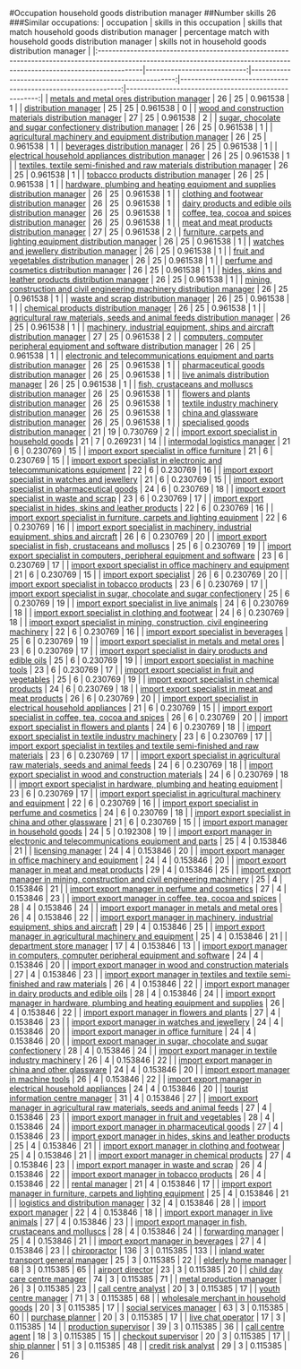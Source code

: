 #Occupation household goods distribution manager
##Number skills 26
###Similar occupations:
| occupation                                                                                                                                                              |   skills in this occupation |   skills that match household goods distribution manager |   percentage match with household goods distribution manager |   skills not in household goods distribution manager |
|:------------------------------------------------------------------------------------------------------------------------------------------------------------------------|----------------------------:|---------------------------------------------------------:|-------------------------------------------------------------:|-----------------------------------------------------:|
| [metals and metal ores distribution manager](metals_and_metal_ores_distribution_manager.md)                                                                             |                          26 |                                                       25 |                                                     0.961538 |                                                    1 |
| [distribution manager](distribution_manager.md)                                                                                                                         |                          25 |                                                       25 |                                                     0.961538 |                                                    0 |
| [wood and construction materials distribution manager](wood_and_construction_materials_distribution_manager.md)                                                         |                          27 |                                                       25 |                                                     0.961538 |                                                    2 |
| [sugar, chocolate and sugar confectionery distribution manager](sugar,_chocolate_and_sugar_confectionery_distribution_manager.md)                                       |                          26 |                                                       25 |                                                     0.961538 |                                                    1 |
| [agricultural machinery and equipment distribution manager](agricultural_machinery_and_equipment_distribution_manager.md)                                               |                          26 |                                                       25 |                                                     0.961538 |                                                    1 |
| [beverages distribution manager](beverages_distribution_manager.md)                                                                                                     |                          26 |                                                       25 |                                                     0.961538 |                                                    1 |
| [electrical household appliances distribution manager](electrical_household_appliances_distribution_manager.md)                                                         |                          26 |                                                       25 |                                                     0.961538 |                                                    1 |
| [textiles, textile semi-finished and raw materials distribution manager](textiles,_textile_semi-finished_and_raw_materials_distribution_manager.md)                     |                          26 |                                                       25 |                                                     0.961538 |                                                    1 |
| [tobacco products distribution manager](tobacco_products_distribution_manager.md)                                                                                       |                          26 |                                                       25 |                                                     0.961538 |                                                    1 |
| [hardware, plumbing and heating equipment and supplies distribution manager](hardware,_plumbing_and_heating_equipment_and_supplies_distribution_manager.md)             |                          26 |                                                       25 |                                                     0.961538 |                                                    1 |
| [clothing and footwear distribution manager](clothing_and_footwear_distribution_manager.md)                                                                             |                          26 |                                                       25 |                                                     0.961538 |                                                    1 |
| [dairy products and edible oils distribution manager](dairy_products_and_edible_oils_distribution_manager.md)                                                           |                          26 |                                                       25 |                                                     0.961538 |                                                    1 |
| [coffee, tea, cocoa and spices distribution manager](coffee,_tea,_cocoa_and_spices_distribution_manager.md)                                                             |                          26 |                                                       25 |                                                     0.961538 |                                                    1 |
| [meat and meat products distribution manager](meat_and_meat_products_distribution_manager.md)                                                                           |                          27 |                                                       25 |                                                     0.961538 |                                                    2 |
| [furniture, carpets and lighting equipment distribution manager](furniture,_carpets_and_lighting_equipment_distribution_manager.md)                                     |                          26 |                                                       25 |                                                     0.961538 |                                                    1 |
| [watches and jewellery distribution manager](watches_and_jewellery_distribution_manager.md)                                                                             |                          26 |                                                       25 |                                                     0.961538 |                                                    1 |
| [fruit and vegetables distribution manager](fruit_and_vegetables_distribution_manager.md)                                                                               |                          26 |                                                       25 |                                                     0.961538 |                                                    1 |
| [perfume and cosmetics distribution manager](perfume_and_cosmetics_distribution_manager.md)                                                                             |                          26 |                                                       25 |                                                     0.961538 |                                                    1 |
| [hides, skins and leather products distribution manager](hides,_skins_and_leather_products_distribution_manager.md)                                                     |                          26 |                                                       25 |                                                     0.961538 |                                                    1 |
| [mining, construction and civil engineering machinery distribution manager](mining,_construction_and_civil_engineering_machinery_distribution_manager.md)               |                          26 |                                                       25 |                                                     0.961538 |                                                    1 |
| [waste and scrap distribution manager](waste_and_scrap_distribution_manager.md)                                                                                         |                          26 |                                                       25 |                                                     0.961538 |                                                    1 |
| [chemical products distribution manager](chemical_products_distribution_manager.md)                                                                                     |                          26 |                                                       25 |                                                     0.961538 |                                                    1 |
| [agricultural raw materials, seeds and animal feeds distribution manager](agricultural_raw_materials,_seeds_and_animal_feeds_distribution_manager.md)                   |                          26 |                                                       25 |                                                     0.961538 |                                                    1 |
| [machinery, industrial equipment, ships and aircraft distribution manager](machinery,_industrial_equipment,_ships_and_aircraft_distribution_manager.md)                 |                          27 |                                                       25 |                                                     0.961538 |                                                    2 |
| [computers, computer peripheral equipment and software distribution manager](computers,_computer_peripheral_equipment_and_software_distribution_manager.md)             |                          26 |                                                       25 |                                                     0.961538 |                                                    1 |
| [electronic and telecommunications equipment and parts distribution manager](electronic_and_telecommunications_equipment_and_parts_distribution_manager.md)             |                          26 |                                                       25 |                                                     0.961538 |                                                    1 |
| [pharmaceutical goods distribution manager](pharmaceutical_goods_distribution_manager.md)                                                                               |                          26 |                                                       25 |                                                     0.961538 |                                                    1 |
| [live animals distribution manager](live_animals_distribution_manager.md)                                                                                               |                          26 |                                                       25 |                                                     0.961538 |                                                    1 |
| [fish, crustaceans and molluscs distribution manager](fish,_crustaceans_and_molluscs_distribution_manager.md)                                                           |                          26 |                                                       25 |                                                     0.961538 |                                                    1 |
| [flowers and plants distribution manager](flowers_and_plants_distribution_manager.md)                                                                                   |                          26 |                                                       25 |                                                     0.961538 |                                                    1 |
| [textile industry machinery distribution manager](textile_industry_machinery_distribution_manager.md)                                                                   |                          26 |                                                       25 |                                                     0.961538 |                                                    1 |
| [china and glassware distribution manager](china_and_glassware_distribution_manager.md)                                                                                 |                          26 |                                                       25 |                                                     0.961538 |                                                    1 |
| [specialised goods distribution manager](specialised_goods_distribution_manager.md)                                                                                     |                          21 |                                                       19 |                                                     0.730769 |                                                    2 |
| [import export specialist in household goods](import_export_specialist_in_household_goods.md)                                                                           |                          21 |                                                        7 |                                                     0.269231 |                                                   14 |
| [intermodal logistics manager](intermodal_logistics_manager.md)                                                                                                         |                          21 |                                                        6 |                                                     0.230769 |                                                   15 |
| [import export specialist in office furniture](import_export_specialist_in_office_furniture.md)                                                                         |                          21 |                                                        6 |                                                     0.230769 |                                                   15 |
| [import export specialist in electronic and telecommunications equipment](import_export_specialist_in_electronic_and_telecommunications_equipment.md)                   |                          22 |                                                        6 |                                                     0.230769 |                                                   16 |
| [import export specialist in watches and jewellery](import_export_specialist_in_watches_and_jewellery.md)                                                               |                          21 |                                                        6 |                                                     0.230769 |                                                   15 |
| [import export specialist in pharmaceutical goods](import_export_specialist_in_pharmaceutical_goods.md)                                                                 |                          24 |                                                        6 |                                                     0.230769 |                                                   18 |
| [import export specialist in waste and scrap](import_export_specialist_in_waste_and_scrap.md)                                                                           |                          23 |                                                        6 |                                                     0.230769 |                                                   17 |
| [import export specialist in hides, skins and leather products](import_export_specialist_in_hides,_skins_and_leather_products.md)                                       |                          22 |                                                        6 |                                                     0.230769 |                                                   16 |
| [import export specialist in furniture, carpets and lighting equipment](import_export_specialist_in_furniture,_carpets_and_lighting_equipment.md)                       |                          22 |                                                        6 |                                                     0.230769 |                                                   16 |
| [import export specialist in machinery, industrial equipment, ships and aircraft](import_export_specialist_in_machinery,_industrial_equipment,_ships_and_aircraft.md)   |                          26 |                                                        6 |                                                     0.230769 |                                                   20 |
| [import export specialist in  fish, crustaceans and molluscs](import_export_specialist_in__fish,_crustaceans_and_molluscs.md)                                           |                          25 |                                                        6 |                                                     0.230769 |                                                   19 |
| [import export specialist in computers, peripheral equipment and software](import_export_specialist_in_computers,_peripheral_equipment_and_software.md)                 |                          23 |                                                        6 |                                                     0.230769 |                                                   17 |
| [import export specialist in office machinery and equipment](import_export_specialist_in_office_machinery_and_equipment.md)                                             |                          21 |                                                        6 |                                                     0.230769 |                                                   15 |
| [import export specialist](import_export_specialist.md)                                                                                                                 |                          26 |                                                        6 |                                                     0.230769 |                                                   20 |
| [import export specialist in tobacco products](import_export_specialist_in_tobacco_products.md)                                                                         |                          23 |                                                        6 |                                                     0.230769 |                                                   17 |
| [import export specialist in sugar, chocolate and sugar confectionery](import_export_specialist_in_sugar,_chocolate_and_sugar_confectionery.md)                         |                          25 |                                                        6 |                                                     0.230769 |                                                   19 |
| [import export specialist in live animals](import_export_specialist_in_live_animals.md)                                                                                 |                          24 |                                                        6 |                                                     0.230769 |                                                   18 |
| [import export specialist in clothing and footwear](import_export_specialist_in_clothing_and_footwear.md)                                                               |                          24 |                                                        6 |                                                     0.230769 |                                                   18 |
| [import export specialist in mining, construction, civil engineering machinery](import_export_specialist_in_mining,_construction,_civil_engineering_machinery.md)       |                          22 |                                                        6 |                                                     0.230769 |                                                   16 |
| [import export specialist in beverages](import_export_specialist_in_beverages.md)                                                                                       |                          25 |                                                        6 |                                                     0.230769 |                                                   19 |
| [import export specialist in metals and metal ores](import_export_specialist_in_metals_and_metal_ores.md)                                                               |                          23 |                                                        6 |                                                     0.230769 |                                                   17 |
| [import export specialist in dairy products and edible oils](import_export_specialist_in_dairy_products_and_edible_oils.md)                                             |                          25 |                                                        6 |                                                     0.230769 |                                                   19 |
| [import export specialist in machine tools](import_export_specialist_in_machine_tools.md)                                                                               |                          23 |                                                        6 |                                                     0.230769 |                                                   17 |
| [import export specialist in fruit and vegetables](import_export_specialist_in_fruit_and_vegetables.md)                                                                 |                          25 |                                                        6 |                                                     0.230769 |                                                   19 |
| [import export specialist in chemical products](import_export_specialist_in_chemical_products.md)                                                                       |                          24 |                                                        6 |                                                     0.230769 |                                                   18 |
| [import export specialist in meat and meat products](import_export_specialist_in_meat_and_meat_products.md)                                                             |                          26 |                                                        6 |                                                     0.230769 |                                                   20 |
| [import export specialist in electrical household appliances](import_export_specialist_in_electrical_household_appliances.md)                                           |                          21 |                                                        6 |                                                     0.230769 |                                                   15 |
| [import export specialist in coffee, tea, cocoa and spices](import_export_specialist_in_coffee,_tea,_cocoa_and_spices.md)                                               |                          26 |                                                        6 |                                                     0.230769 |                                                   20 |
| [import export specialist in flowers and plants](import_export_specialist_in_flowers_and_plants.md)                                                                     |                          24 |                                                        6 |                                                     0.230769 |                                                   18 |
| [import export specialist in textile industry machinery](import_export_specialist_in_textile_industry_machinery.md)                                                     |                          23 |                                                        6 |                                                     0.230769 |                                                   17 |
| [import export specialist in textiles and textile semi-finished and raw materials](import_export_specialist_in_textiles_and_textile_semi-finished_and_raw_materials.md) |                          23 |                                                        6 |                                                     0.230769 |                                                   17 |
| [import export specialist in agricultural raw materials, seeds and animal feeds](import_export_specialist_in_agricultural_raw_materials,_seeds_and_animal_feeds.md)     |                          24 |                                                        6 |                                                     0.230769 |                                                   18 |
| [import export specialist in wood and construction materials](import_export_specialist_in_wood_and_construction_materials.md)                                           |                          24 |                                                        6 |                                                     0.230769 |                                                   18 |
| [import export specialist in hardware, plumbing and heating equipment](import_export_specialist_in_hardware,_plumbing_and_heating_equipment.md)                         |                          23 |                                                        6 |                                                     0.230769 |                                                   17 |
| [import export specialist in agricultural machinery and equipment](import_export_specialist_in_agricultural_machinery_and_equipment.md)                                 |                          22 |                                                        6 |                                                     0.230769 |                                                   16 |
| [import export specialist in perfume and cosmetics](import_export_specialist_in_perfume_and_cosmetics.md)                                                               |                          24 |                                                        6 |                                                     0.230769 |                                                   18 |
| [import export specialist in china and other glassware](import_export_specialist_in_china_and_other_glassware.md)                                                       |                          21 |                                                        6 |                                                     0.230769 |                                                   15 |
| [import export manager in household goods](import_export_manager_in_household_goods.md)                                                                                 |                          24 |                                                        5 |                                                     0.192308 |                                                   19 |
| [import export manager in electronic and telecommunications equipment and parts](import_export_manager_in_electronic_and_telecommunications_equipment_and_parts.md)     |                          25 |                                                        4 |                                                     0.153846 |                                                   21 |
| [licensing manager](licensing_manager.md)                                                                                                                               |                          24 |                                                        4 |                                                     0.153846 |                                                   20 |
| [import export manager in office machinery and equipment](import_export_manager_in_office_machinery_and_equipment.md)                                                   |                          24 |                                                        4 |                                                     0.153846 |                                                   20 |
| [import export manager in meat and meat products](import_export_manager_in_meat_and_meat_products.md)                                                                   |                          29 |                                                        4 |                                                     0.153846 |                                                   25 |
| [import export manager in mining, construction and civil engineering machinery](import_export_manager_in_mining,_construction_and_civil_engineering_machinery.md)       |                          25 |                                                        4 |                                                     0.153846 |                                                   21 |
| [import export manager in perfume and cosmetics](import_export_manager_in_perfume_and_cosmetics.md)                                                                     |                          27 |                                                        4 |                                                     0.153846 |                                                   23 |
| [import export manager in coffee, tea, cocoa and spices](import_export_manager_in_coffee,_tea,_cocoa_and_spices.md)                                                     |                          28 |                                                        4 |                                                     0.153846 |                                                   24 |
| [import export manager in metals and metal ores](import_export_manager_in_metals_and_metal_ores.md)                                                                     |                          26 |                                                        4 |                                                     0.153846 |                                                   22 |
| [import export manager in machinery, industrial equipment, ships and aircraft](import_export_manager_in_machinery,_industrial_equipment,_ships_and_aircraft.md)         |                          29 |                                                        4 |                                                     0.153846 |                                                   25 |
| [import export manager in agricultural machinery and equipment](import_export_manager_in_agricultural_machinery_and_equipment.md)                                       |                          25 |                                                        4 |                                                     0.153846 |                                                   21 |
| [department store manager](department_store_manager.md)                                                                                                                 |                          17 |                                                        4 |                                                     0.153846 |                                                   13 |
| [import export manager in computers, computer peripheral equipment and software](import_export_manager_in_computers,_computer_peripheral_equipment_and_software.md)     |                          24 |                                                        4 |                                                     0.153846 |                                                   20 |
| [import export manager in wood and construction materials](import_export_manager_in_wood_and_construction_materials.md)                                                 |                          27 |                                                        4 |                                                     0.153846 |                                                   23 |
| [import export manager in textiles and textile semi-finished and raw materials](import_export_manager_in_textiles_and_textile_semi-finished_and_raw_materials.md)       |                          26 |                                                        4 |                                                     0.153846 |                                                   22 |
| [import export manager in dairy products and edible oils](import_export_manager_in_dairy_products_and_edible_oils.md)                                                   |                          28 |                                                        4 |                                                     0.153846 |                                                   24 |
| [import export manager in hardware, plumbing and heating equipment and supplies](import_export_manager_in_hardware,_plumbing_and_heating_equipment_and_supplies.md)     |                          26 |                                                        4 |                                                     0.153846 |                                                   22 |
| [import export manager in flowers and plants](import_export_manager_in_flowers_and_plants.md)                                                                           |                          27 |                                                        4 |                                                     0.153846 |                                                   23 |
| [import export manager in watches and jewellery](import_export_manager_in_watches_and_jewellery.md)                                                                     |                          24 |                                                        4 |                                                     0.153846 |                                                   20 |
| [import export manager in office furniture](import_export_manager_in_office_furniture.md)                                                                               |                          24 |                                                        4 |                                                     0.153846 |                                                   20 |
| [import export manager in sugar, chocolate and sugar confectionery](import_export_manager_in_sugar,_chocolate_and_sugar_confectionery.md)                               |                          28 |                                                        4 |                                                     0.153846 |                                                   24 |
| [import export manager in textile industry machinery](import_export_manager_in_textile_industry_machinery.md)                                                           |                          26 |                                                        4 |                                                     0.153846 |                                                   22 |
| [import export manager in china and other glassware](import_export_manager_in_china_and_other_glassware.md)                                                             |                          24 |                                                        4 |                                                     0.153846 |                                                   20 |
| [import export manager in machine tools](import_export_manager_in_machine_tools.md)                                                                                     |                          26 |                                                        4 |                                                     0.153846 |                                                   22 |
| [import export manager in electrical household appliances](import_export_manager_in_electrical_household_appliances.md)                                                 |                          24 |                                                        4 |                                                     0.153846 |                                                   20 |
| [tourist information centre manager](tourist_information_centre_manager.md)                                                                                             |                          31 |                                                        4 |                                                     0.153846 |                                                   27 |
| [import export manager in agricultural raw materials, seeds and animal feeds](import_export_manager_in_agricultural_raw_materials,_seeds_and_animal_feeds.md)           |                          27 |                                                        4 |                                                     0.153846 |                                                   23 |
| [import export manager in fruit and vegetables](import_export_manager_in_fruit_and_vegetables.md)                                                                       |                          28 |                                                        4 |                                                     0.153846 |                                                   24 |
| [import export manager in pharmaceutical goods](import_export_manager_in_pharmaceutical_goods.md)                                                                       |                          27 |                                                        4 |                                                     0.153846 |                                                   23 |
| [import export manager in hides, skins and leather products](import_export_manager_in_hides,_skins_and_leather_products.md)                                             |                          25 |                                                        4 |                                                     0.153846 |                                                   21 |
| [import export manager in clothing and footwear](import_export_manager_in_clothing_and_footwear.md)                                                                     |                          25 |                                                        4 |                                                     0.153846 |                                                   21 |
| [import export manager in chemical products](import_export_manager_in_chemical_products.md)                                                                             |                          27 |                                                        4 |                                                     0.153846 |                                                   23 |
| [import export manager in waste and scrap](import_export_manager_in_waste_and_scrap.md)                                                                                 |                          26 |                                                        4 |                                                     0.153846 |                                                   22 |
| [import export manager in tobacco products](import_export_manager_in_tobacco_products.md)                                                                               |                          26 |                                                        4 |                                                     0.153846 |                                                   22 |
| [rental manager](rental_manager.md)                                                                                                                                     |                          21 |                                                        4 |                                                     0.153846 |                                                   17 |
| [import export manager in furniture, carpets and lighting equipment](import_export_manager_in_furniture,_carpets_and_lighting_equipment.md)                             |                          25 |                                                        4 |                                                     0.153846 |                                                   21 |
| [logistics and distribution manager](logistics_and_distribution_manager.md)                                                                                             |                          32 |                                                        4 |                                                     0.153846 |                                                   28 |
| [import export manager](import_export_manager.md)                                                                                                                       |                          22 |                                                        4 |                                                     0.153846 |                                                   18 |
| [import export manager in live animals](import_export_manager_in_live_animals.md)                                                                                       |                          27 |                                                        4 |                                                     0.153846 |                                                   23 |
| [import export manager in fish, crustaceans and molluscs](import_export_manager_in_fish,_crustaceans_and_molluscs.md)                                                   |                          28 |                                                        4 |                                                     0.153846 |                                                   24 |
| [forwarding manager](forwarding_manager.md)                                                                                                                             |                          25 |                                                        4 |                                                     0.153846 |                                                   21 |
| [import export manager in beverages](import_export_manager_in_beverages.md)                                                                                             |                          27 |                                                        4 |                                                     0.153846 |                                                   23 |
| [chiropractor](chiropractor.md)                                                                                                                                         |                         136 |                                                        3 |                                                     0.115385 |                                                  133 |
| [inland water transport general manager](inland_water_transport_general_manager.md)                                                                                     |                          25 |                                                        3 |                                                     0.115385 |                                                   22 |
| [elderly home manager](elderly_home_manager.md)                                                                                                                         |                          68 |                                                        3 |                                                     0.115385 |                                                   65 |
| [airport director](airport_director.md)                                                                                                                                 |                          23 |                                                        3 |                                                     0.115385 |                                                   20 |
| [child day care centre manager](child_day_care_centre_manager.md)                                                                                                       |                          74 |                                                        3 |                                                     0.115385 |                                                   71 |
| [metal production manager](metal_production_manager.md)                                                                                                                 |                          26 |                                                        3 |                                                     0.115385 |                                                   23 |
| [call centre analyst](call_centre_analyst.md)                                                                                                                           |                          20 |                                                        3 |                                                     0.115385 |                                                   17 |
| [youth centre manager](youth_centre_manager.md)                                                                                                                         |                          71 |                                                        3 |                                                     0.115385 |                                                   68 |
| [wholesale merchant in household goods](wholesale_merchant_in_household_goods.md)                                                                                       |                          20 |                                                        3 |                                                     0.115385 |                                                   17 |
| [social services manager](social_services_manager.md)                                                                                                                   |                          63 |                                                        3 |                                                     0.115385 |                                                   60 |
| [purchase planner](purchase_planner.md)                                                                                                                                 |                          20 |                                                        3 |                                                     0.115385 |                                                   17 |
| [live chat operator](live_chat_operator.md)                                                                                                                             |                          17 |                                                        3 |                                                     0.115385 |                                                   14 |
| [production supervisor](production_supervisor.md)                                                                                                                       |                          39 |                                                        3 |                                                     0.115385 |                                                   36 |
| [call centre agent](call_centre_agent.md)                                                                                                                               |                          18 |                                                        3 |                                                     0.115385 |                                                   15 |
| [checkout supervisor](checkout_supervisor.md)                                                                                                                           |                          20 |                                                        3 |                                                     0.115385 |                                                   17 |
| [ship planner](ship_planner.md)                                                                                                                                         |                          51 |                                                        3 |                                                     0.115385 |                                                   48 |
| [credit risk analyst](credit_risk_analyst.md)                                                                                                                           |                          29 |                                                        3 |                                                     0.115385 |                                                   26 |
